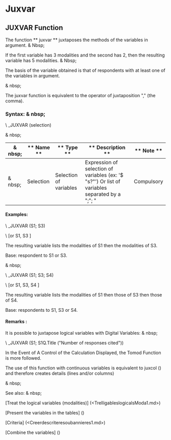 # Juxvar

## JUXVAR Function

The function ** juxvar ** juxtaposes the methods of the variables in argument. & Nbsp;

If the first variable has 3 modalities and the second has 2, then the resulting variable has 5 modalities. & Nbsp;

The basis of the variable obtained is that of respondents with at least one of the variables in argument.

& nbsp;

The juxvar function is equivalent to the operator of juxtaposition "," (the comma).

### Syntax: & nbsp;

\ _JUXVAR (selection)

& nbsp;

|& nbsp;|** Name ** |** Type ** |** Description ** |** Note ** |
|--- |--- |--- |--- |--- |
|& nbsp;|Selection |Selection of variables |Expression of selection of variables (ex: '$ "s?"') Or list of variables separated by a ";"; "|Compulsory |


#### Examples:

\ _JUXVAR (S1; S3)

\ [or S1, S3 \]

The resulting variable lists the modalities of S1 then the modalities of S3.

Base: respondent to S1 or S3.

& nbsp;

\ _JUXVAR (S1; S3; S4)

\ [or S1, S3, S4 \]

The resulting variable lists the modalities of S1 then those of S3 then those of S4.

Base: respondents to S1, S3 or S4.

#### Remarks :

It is possible to juxtapose logical variables with Digital Variables: & nbsp;

\ _JUXVAR (S1; S1Q.Title ("Number of responses cited"))

In the Event of A Control of the Calculation Displayed, the Tomod Function is more followed.

The use of this function with continuous variables is equivalent to juxcol () and therefore creates details (lines and/or columns)

& nbsp;

See also: & nbsp;

[Treat the logical variables (modalities)] (<TrelligableslogicalsModa1.md>)

[Present the variables in the tables] (<PertERDERLESVARIABLE WHILESTAB1.MD>)

[Criteria] (<Creerdescriteresoubannieres1.md>)

[Combine the variables] (<combine thevariables1.md>)